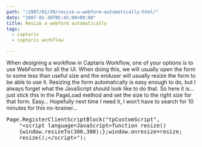 ```yaml
---
path: "/2007/01/30/resize-a-webform-automatically-html/" 
date: "2007-01-30T05:45:00+00:00" 
title: Resize a webform automatically
tags:
  - captaris
  - captaris workflow

---
```

When designing a workflow in Captaris Workflow, one of your options is to use WebForms for all the UI. When doing this, we will usually open the form to some less than useful size and the enduser will usually resize the form to be able to use it. Resizing the form automatically is easy enough to do, but I always forget what the JavaScript should look like to do that. So here it is&#8230;just stick this in the PageLoad method and set the size to the right size for that form. Easy&#8230; Hopefully next time I need it, I won&#8217;t have to search for 10 minutes for this no-brainer&#8230;

<pre class="brush:js">Page.RegisterClientScriptBlock("tpCustomScript",
    "&lt;script language=JavaScript&gt;function resize()
    {window.resizeTo(300,300);};window.onresize=resize;
    resize();&lt;/script&gt;");
</pre>
